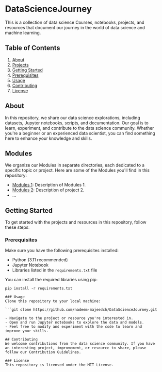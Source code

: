 # DataScienceJourney
This is a collection of data science Courses, notebooks, projects, and resources that document our journey in the world of data science and machine learning.
## Table of Contents
1. [About](#about)
2. [Projects](#projects)
3. [Getting Started](#getting-started)
4. [Prerequisites](#prerequisites)
5. [Usage](#usage)
6. [Contributing](#contributing)
7. [License](#license)

## About
In this repository, we share our data science explorations, including datasets, Jupyter notebooks, scripts, and documentation. Our goal is to learn, experiment, and contribute to the data science community. Whether you're a beginner or an experienced data scientist, you can find something here to enhance your knowledge and skills.

## Modules
We organize our Modules in separate directories, each dedicated to a specific topic or project. Here are some of the Modules you'll find in this repository:
- [Modules 1](/projects/Module1/): Description of Modules 1.
- [Modules 2](/projects/Module2/): Description of project 2.
- ...

## Getting Started
To get started with the projects and resources in this repository, follow these steps:

### Prerequisites
Make sure you have the following prerequisites installed:

- Python (3.11 recommended)
- Jupyter Notebook
- Libraries listed in the `requirements.txt` file

You can install the required libraries using pip:

```shell
pip install -r requirements.txt

### Usage
Clone this repository to your local machine:

```git clone https://github.com/nadeem-majeedch/DataScienceJourney.git

- Navigate to the project or resource you're interested in.
- Open and run Jupyter notebooks to explore the data and models.
- Feel free to modify and experiment with the code to learn and improve your skills.

## Contributing
We welcome contributions from the data science community. If you have an interesting project, improvement, or resource to share, please follow our Contribution Guidelines.

### License
This repository is licensed under the MIT License.
